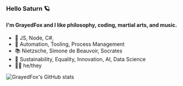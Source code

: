 ### Hello Saturn 🪐

#### I'm GrayedFox and I like philosophy, coding, martial arts, and music.

- 📝 JS, Node, C#,
- 💜 Automation, Tooling, Process Management
- 📚 Nietzsche, Simone de Beauvoir, Socrates
- 🌱 Sustainability, Equality, Innovation, AI, Data Science
- 🏳️‍🌈 he/they

![GrayedFox's GitHub stats](https://github-readme-stats.vercel.app/api?username=grayedfox)
